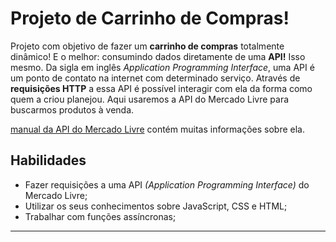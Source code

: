 # Projeto de Carrinho de Compras!

Projeto com objetivo de fazer um **carrinho de compras** totalmente dinâmico! E o melhor: consumindo dados diretamente de uma **API!** Isso mesmo. Da sigla em inglês _Application Programming Interface_, uma API é um ponto de contato na internet com determinado serviço. Através de **requisições HTTP** a essa API é possível interagir com ela da forma como quem a criou planejou. Aqui usaremos a API do Mercado Livre para buscarmos produtos à venda.

[manual da API do Mercado Livre](https://developers.mercadolivre.com.br/pt_br/itens-e-buscas) contém muitas informações sobre ela.

## Habilidades

- Fazer requisições a uma API _(Application Programming Interface)_ do Mercado Livre;
- Utilizar os seus conhecimentos sobre JavaScript, CSS e HTML;
- Trabalhar com funções assíncronas;

---
